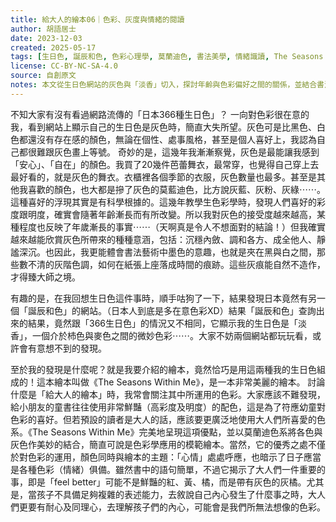 ```yaml
---
title: 給大人的繪本06｜色彩、灰度與情緒的閱讀
author: 胡語居士
date: 2023-12-03
created: 2025-05-17
tags: [生日色, 誕辰和色, 色彩心理學, 莫蘭迪色, 書法美學, 情緒識讀, The Seasons Within Me, 繪本]
license: CC-BY-NC-SA-4.0
source: 自創原文
notes: 本文從生日色網站的灰色與「淡香」切入，探討年齡與色彩偏好之間的關係，並結合書法中的墨色灰階美學與繪本《The Seasons Within Me》的色彩設計與主題關聯。語氣融合生活幽默、自我感知與視覺敘事閱讀，具備多層次色彩敘事語言特徵。
---
```

不知大家有沒有看過網路流傳的「日本366種生日色」？
一向對色彩很在意的我，看到網站上顯示自己的生日色是灰色時，簡直大失所望。灰色可是比黑色、白色都還沒有存在感的顏色，無論在個性、處事風格，甚至是個人喜好上，我認為自己都很難跟灰色畫上等號。
奇妙的是，這幾年我漸漸察覺，灰色是最能讓我感到「安心」、「自在」的顏色。我買了20幾件芭蕾舞衣，最常穿，也覺得自己穿上去最好看的，就是灰色的舞衣。衣櫃裡各個季節的衣服，灰色數量也最多。甚至是其他我喜歡的顏色，也大都是摻了灰色的莫藍迪色，比方說灰藍、灰粉、灰綠⋯⋯。
這種喜好的浮現其實是有科學根據的。這幾年教學生色彩學時，發現人們喜好的彩度跟明度，確實會隨著年齡漸長而有所改變。所以我對灰色的接受度越來越高，某種程度也反映了年歲漸長的事實⋯⋯（天啊真是令人不想面對的結論！）但我確實越來越能欣賞灰色所帶來的種種意涵，包括：沉穩內斂、調和各方、成全他人、靜謐深沉。也因此，我更能體會書法藝術中墨色的意趣，也就是夾在黑與白之間，那些數不清的灰階色調，如何在紙張上座落成時間的痕跡。這些灰痕能自然不造作，才得臻大師之境。

有趣的是，在我回想生日色這件事時，順手咕狗了一下，結果發現日本竟然有另一個「誕辰和色」的網站。（日本人到底是多在意色彩XD）結果「誕辰和色」查詢出來的結果，竟然跟「366生日色」的情況又不相同，它顯示我的生日色是「淡香」，一個介於杮色與麥色之間的微妙色彩⋯⋯。大家不妨兩個網站都玩玩看，或許會有意想不到的發現。

至於我的發現是什麼呢？就是我要介紹的繪本，竟然恰巧是用這兩種我的生日色組成的！這本繪本叫做《The Seasons Within Me》，是一本非常美麗的繪本。
討論什麼是「給大人的繪本」時，我常會關注其中所運用的色彩。大家應該不難發現，給小朋友的童書往往使用非常鮮豔（高彩度及明度）的配色，這是為了符應幼童對色彩的喜好。但若預設的讀者是大人的話，應該要更廣泛地使用大人們所喜愛的色系。《The Seasons Within Me》完美地呈現這項優點，並以莫蘭迪色系將各色與灰色作美妙的結合，簡直可說是色彩學應用的模範繪本。當然，它的優秀之處不僅於對色彩的運用，顏色同時與繪本的主題：「心情」處處呼應，也暗示了日子應當是各種色彩（情緒）俱備。雖然書中的語句簡單，不過它揭示了大人們一件重要的事，即是「feel better」可能不是鮮豔的紅、黃、橘，而是帶有灰色的灰橘。尤其是，當孩子不具備足夠複雜的表述能力，去敘說自己內心發生了什麼事之時，大人們更要有耐心及同理心，去理解孩子們的內心，可能會是我們所無法想像的色彩。

